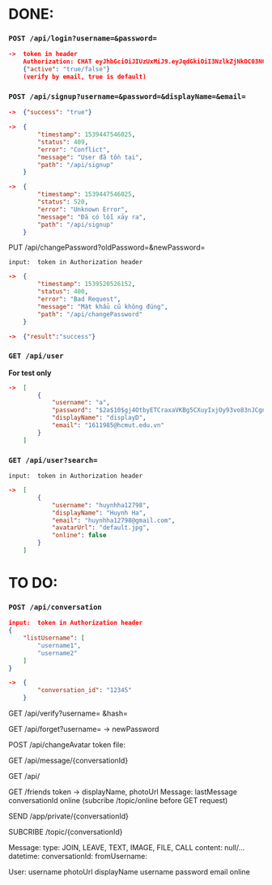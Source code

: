 # DONE:

### `POST /api/login?username=&password=`
    
```json
->  token in header
    Authorization: CHAT eyJhbGciOiJIUzUxMiJ9.eyJqdGkiOiI3NzlkZjNkOC03NGQwLTQ4M2YtODlmNy05ZmY4ZTE5NTQwN2QiLCJzdWIiOiJhIiwiaWF0IjoxNTM5NDQ3NDM5LCJleHAiOjE1NDAwNTIyMzl9.RoxXnb38achZ6EjRwYKiYIcd35pac96w3NvFwQfZkhbqYh6C1z-9iqcuqLl_nDmF_I54soNPXSGZ16MMOHhsmA
    {"active": "true/false"} 
    (verify by email, true is default)
```

### `POST /api/signup?username=&password=&displayName=&email=`
```json
->  {"success": "true"}

->  {
        "timestamp": 1539447546025,
        "status": 409,
        "error": "Conflict",
        "message": "User đã tồn tại",
        "path": "/api/signup"
    }

->  {
        "timestamp": 1539447546025,
        "status": 520,
        "error": "Unknown Error",
        "message": "Đã có lỗi xảy ra",
        "path": "/api/signup"
    }
```
PUT /api/changePassword?oldPassword=&newPassword=
```
input:  token in Authorization header
```
```json
->  {
        "timestamp": 1539520526152,
        "status": 400,
        "error": "Bad Request",
        "message": "Mật khẩu cũ không đúng",
        "path": "/api/changePassword"
    }

->  {"result":"success"}
```

### `GET /api/user` 
**For test only**
```json
->  [
        {
            "username": "a",
            "password": "$2a$10$gj4OtbyETCraxaVKBg5CXuyIxjOy93vo83nJCgnytwkv5BUHpjmi.",
            "displayName": "displayD",
            "email": "1611985@hcmut.edu.vn"
        }
    ]
```


### `GET /api/user?search=`
```
input:  token in Authorization header
```
```json
->  [
        {
            "username": "huynhha12798",
            "displayName": "Huynh Ha",
            "email": "huynhha12798@gmail.com",
            "avatarUrl": "default.jpg",
            "online": false
        }
    ]
```

# TO DO:

### `POST /api/conversation`
```json
input:  token in Authorization header
{
    "listUsername": [
        "username1",
        "username2"
    ]
}
```          
```json
->  {
        "conversation_id": "12345"
    }
```

GET /api/verify?username= &hash=

GET /api/forget?username=
    -> newPassword

POST /api/changeAvatar
    token
    file:


    


GET /api/message/{conversationId}

GET /api/



GET /friends
    token
    ->  displayName, photoUrl
        Message: lastMessage
        conversationId
        online
(subcribe /topic/online before GET request)    



SEND /app/private/{conversationId}

SUBCRIBE /topic/{conversationId}



Message:
    type: JOIN, LEAVE, TEXT, IMAGE, FILE, CALL
    content: null/...
    datetime: 
    conversationId:
    fromUsername:

User:
    username
    photoUrl
    displayName
    username
    password
    email
    online

